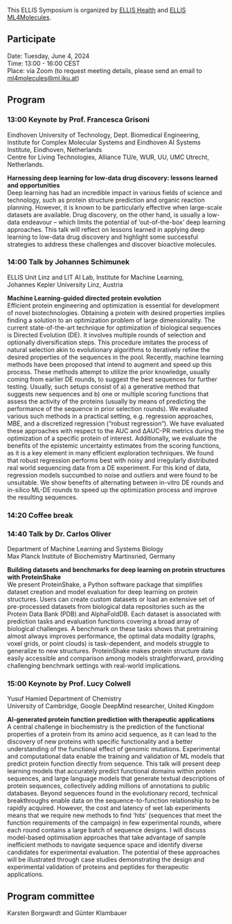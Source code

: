 
This ELLIS Symposium is organized by [ELLIS Health](https://ellis.eu/programs/ellis-health) and [ELLIS ML4Molecules](https://ellis.eu/programs/machine-learning-for-molecule-discovery).

## Participate
Date: Tuesday, June 4, 2024  
Time: 13:00 - 16:00 CEST  
Place: via Zoom (to request meeting details, please send an email to ml4molecules@ml.jku.at)  

## Program

### 13:00 Keynote by Prof. Francesca Grisoni
Eindhoven University of Technology, Dept. Biomedical Engineering,  
Institute for Complex Molecular Systems and Eindhoven AI Systems Institute, Eindhoven, Netherlands  
Centre for Living Technologies, Alliance TU/e, WUR, UU, UMC Utrecht, Netherlands.

**Harnessing deep learning for low-data drug discovery: lessons learned and opportunities**  
Deep learning has had an incredible impact in various fields of science and technology, such as protein structure prediction and organic reaction planning. However, it is known to be particularly effective when large-scale datasets are available. Drug discovery, on the other hand, is usually a low-data endeavour – which limits the potential of ‘out-of-the-box’ deep learning approaches. This talk will reflect on lessons learned in applying deep learning to low-data drug discovery and highlight some successful strategies to address these challenges and discover bioactive molecules.
				
### 14:00 Talk by Johannes Schimunek
ELLIS Unit Linz and LIT AI Lab, Institute for Machine Learning,  
Johannes Kepler University Linz, Austria 


**Machine Learning-guided directed protein evolution**  
Efficient protein engineering and optimization is essential for development of novel biotechnologies. Obtaining a protein with desired properties implies finding a solution to an optimization problem of large dimensionality. The current state-of-the-art technique for optimization of biological sequences is Directed Evolution (DE). It involves multiple rounds of selection and optionally diversification steps. This procedure imitates the process of natural selection akin to evolutionary algorithms to iteratively refine the desired properties of the sequences in the pool. Recently, machine learning methods have been proposed that intend to augment and speed up this process. These methods attempt to utilize the prior knowledge, usually coming from earlier DE rounds, to suggest the best sequences for further testing. Usually, such setups consist of a) a generative method that suggests new sequences and b) one or multiple scoring functions that assess the activity of the proteins (usually by means of predicting the performance of the sequence in prior selection rounds). We evaluated various such methods in a practical setting, e.g. regression approaches, MBE, and a discretized regression (“robust regression”). We have evaluated these approaches with respect to the AUC and ΔAUC-PR metrics during the optimization of a specific protein of interest. Additionally, we evaluate the benefits of the epistemic uncertainty estimates from the scoring functions, as it is a key element in many efficient exploration techniques. We found that robust regression performs best with noisy and irregularly distributed real world sequencing data from a DE experiment.
For this kind of data, regression models succumbed to noise and outliers and were found to be unsuitable. We show benefits of alternating between in-vitro DE rounds and in-silico ML-DE rounds to speed up the optimization process and improve the resulting sequences.


### 14:20 Coffee break

### 14:40 Talk by Dr. Carlos Oliver
Department of Machine Learning and Systems Biology  
Max Planck Institute of Biochemistry Martinsried, Germany  

**Building datasets and benchmarks for deep learning on protein structures with ProteinShake**  
We present ProteinShake, a Python software package that simplifies dataset creation and model evaluation for deep learning on protein structures. Users can create custom datasets or load an extensive set of pre-processed datasets from biological data repositories such as the Protein Data Bank (PDB) and AlphaFoldDB.
Each dataset is associated with prediction tasks and evaluation functions covering a broad array of biological challenges. A benchmark on these tasks shows that pretraining almost always improves performance, the optimal data modality (graphs, voxel grids, or point clouds) is task-dependent, and models struggle to generalize to new structures. ProteinShake makes protein structure data easily accessible and comparison among models straightforward, providing challenging benchmark settings with real-world implications.


### 15:00 Keynote by Prof. Lucy Colwell
Yusuf Hamied Department of Chemistry  
University of Cambridge, Google DeepMind researcher, United Kingdom  

**AI-generated protein function prediction with therapeutic applications**  
A central challenge in biochemistry is the prediction of the functional properties of a protein from its amino acid sequence, as it can lead to the discovery of new proteins with specific functionality and a better understanding of the functional effect of genomic mutations. Experimental and computational data enable the training and validation of ML models that predict protein function directly from sequence. This talk will present deep learning models that accurately predict functional domains within protein sequences, and large language models that generate textual descriptions of protein sequences, collectively adding millions of annotations to public databases.
Beyond sequences found in the evolutionary record, technical breakthroughs enable data on the sequence-to-function relationship to be rapidly acquired. However, the cost and latency of wet lab experiments means that we require new methods to find 'hits' (sequences that meet the function requirements of the campaign) in few experimental rounds, where each round contains a large batch of sequence designs. I will discuss model-based optimisation approaches that take advantage of sample inefficient methods to navigate sequence space and identify diverse candidates for experimental evaluation. The potential of these approaches will be illustrated through case studies demonstrating the design and experimental validation of proteins and peptides for therapeutic applications.


## Program committee
Karsten Borgwardt and Günter Klambauer  
